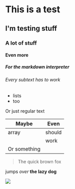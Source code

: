 # This is a test

## I'm testing stuff

### A lot of stuff

#### Even more

##### For the markdown interpreter

###### Every subtext has to work

* lists
* too

Or just regular text



| Maybe        | Even   |
| ------------ | ------ |
| array        | should |
|              | work   |
| Or something |        |

> The quick brown fox 

jumps *over* **the lazy dog**



![](https://richard486.ch/assets/img/portfolio/hardware/mbp/mbp3.jpg)
